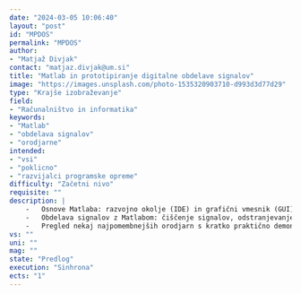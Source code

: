 ```yaml
---
date: "2024-03-05 10:06:40"
layout: "post"
id: "MPDOS"
permalink: "MPDOS"
author:
- "Matjaž Divjak"
contact: "matjaz.divjak@um.si"
title: "Matlab in prototipiranje digitalne obdelave signalov"
image: "https://images.unsplash.com/photo-1535320903710-d993d3d77d29"
type: "Krajše izobraževanje"
field:
- "Računalništvo in informatika"
keywords:
- "Matlab"
- "obdelava signalov"
- "orodjarne"
intended:
- "vsi"
- "poklicno"
- "razvijalci programske opreme"
difficulty: "Začetni nivo"
requisite: ""
description: |
    -	Osnove Matlaba: razvojno okolje (IDE) in grafični vmesnik (GUI), vgrajena dokumentacija, osnove jezika (programiranje), osnovna matematika in delo z matrikami, razhroščevanje kode, 2D in 3D vizualizacija podatkov, uvoz/izvoz podatkov
    -	Obdelava signalov z Matlabom: čiščenje signalov, odstranjevanje šuma, filtri, normalizacija, interpolacija, glajenje, korelacija, histogrami, statistike, …
    -	Pregled nekaj najpomembnejših orodjarn s kratko praktično demonstracijo: signal processing toolbox, data acquisition toolbox, statistics toolbox, …
vs: ""
uni: ""
mag: ""
state: "Predlog"
execution: "Sinhrona"
ects: "1"
---
```

